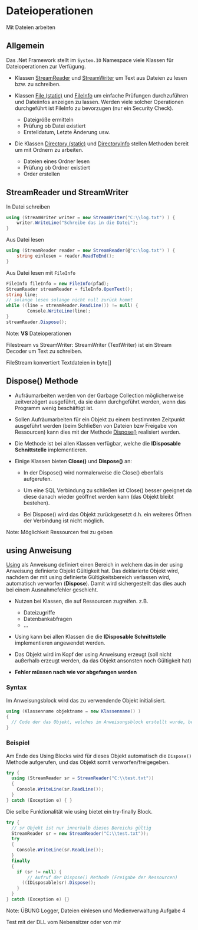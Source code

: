 # Dateioperationen

Mit Dateien arbeiten


<!-- .slide: class="left" -->
## Allgemein

Das .Net Framework stellt im `System.IO` Namespace viele Klassen für Dateioperationen zur Verfügung.

* Klassen [StreamReader](https://docs.microsoft.com/de-de/dotnet/api/system.io.streamreader?view=netframework-4.7.2) und [StreamWriter](https://docs.microsoft.com/de-de/dotnet/api/system.io.streamwriter?view=netframework-4.7.2) um Text aus Dateien zu lesen bzw. zu schreiben.

* Klassen [File (static)](https://docs.microsoft.com/de-de/dotnet/api/system.io.file?view=netframework-4.7.2) und [FileInfo](https://docs.microsoft.com/de-de/dotnet/api/system.io.fileinfo?view=netframework-4.7.2) um einfache Prüfungen durchzuführen und Dateiinfos anzeigen zu lassen. Werden viele solcher Operationen durchgeführt ist FileInfo zu bevorzugen (nur ein Security Check).

  * Dateigröße ermitteln
  * Prüfung ob Datei existiert
  * Erstelldatum, Letzte Änderung usw.

* Die Klassen [Directory (static)](https://docs.microsoft.com/de-de/dotnet/api/system.io.directory?view=netframework-4.7.2) und [DirectoryInfo](https://docs.microsoft.com/de-de/dotnet/api/system.io.directoryinfo?view=netframework-4.7.2) stellen Methoden bereit um mit Ordnern zu arbeiten.
  * Dateien eines Ordner lesen
  * Prüfung ob Ordner existiert
  * Order erstellen


<!-- .slide: class="left" -->
## StreamReader und StreamWriter

In Datei schreiben

```csharp
using (StreamWriter writer = new StreamWriter("C:\\log.txt") ) {
    writer.WriteLine("Schreibe das in die Datei");
}
```

Aus Datei lesen

```csharp
using (StreamReader reader = new StreamReader(@"c:\log.txt") ) {
    string einlesen = reader.ReadToEnd();
}
```

Aus Datei lesen mit `FileInfo`

```csharp
FileInfo fileInfo = new FileInfo(pfad);
StreamReader streamReader = fileInfo.OpenText();
string line;
// solange lesen solange nicht null zurück kommt
while ((line = streamReader.ReadLine()) != null) {
        Console.WriteLine(line);
}
streamReader.Dispose();
```

Note: **VS** Dateioperationen

Filestream vs StreamWriter: StreamWriter (TextWriter) ist ein Stream Decoder um Text zu schreiben.

FileStream konvertiert Textdateien in byte[]


<!-- .slide: class="left" -->
## Dispose() Methode

* Aufräumarbeiten werden von der Garbage Collection möglicherweise zeitverzögert ausgeführt, da sie dann durchgeführt werden, wenn das Programm wenig beschäftigt ist.

* Sollen Aufräumarbeiten für ein Objekt zu einem bestimmten Zeitpunkt ausgeführt werden (beim Schließen von Dateien bzw Freigabe von Ressourcen) kann dies mit der Methode [Dispose()](https://docs.microsoft.com/de-de/dotnet/standard/garbage-collection/implementing-dispose) realisiert werden.

* Die Methode ist bei allen Klassen verfügbar, welche die **IDisposable Schnittstelle** implementieren.

* Einige Klassen bieten **Close()** und **Dispose()** an:

  * In der Dispose() wird normalerweise die Close() ebenfalls aufgerufen.

  * Um eine SQL Verbindung zu schließen ist Close() besser geeignet da diese danach wieder geöffnet werden kann (das Objekt bleibt bestehen).

  * Bei Dispose() wird das Objekt zurückgesetzt d.h. ein weiteres Öffnen der Verbindung ist nicht möglich.

Note: Möglichkeit Ressourcen frei zu geben


<!-- .slide: class="left" -->
## using Anweisung

[Using](https://docs.microsoft.com/de-de/dotnet/csharp/language-reference/keywords/using-statement) als Anweisung definiert einen Bereich in welchem das in der using Anweisung definierte Objekt Gültigkeit hat. Das deklarierte Objekt wird, nachdem der mit using definierte Gültigkeitsbereich verlassen wird, automatisch verworfen (**Dispose**). Damit wird sichergestellt das dies auch bei einem Ausnahmefehler geschieht.

* Nutzen bei Klassen, die auf Ressourcen zugreifen. z.B. 

  * Dateizugriffe
  * Datenbankabfragen
  * ...

* Using kann bei allen Klassen die die **IDisposable Schnittstelle** implementieren angewendet werden.

* Das Objekt wird im Kopf der using Anweisung erzeugt (soll nicht außerhalb erzeugt werden, da das Objekt ansonsten noch Gültigkeit hat)

* **Fehler müssen nach wie vor abgefangen werden**


<!-- .slide: class="left" -->
### Syntax

Im Anweisungsblock wird das zu verwendende Objekt initialisiert.

```csharp
using (Klassenname objektname = new Klassenname() )
{
  // Code der das Objekt, welches im Anweisungsblock erstellt wurde, benutzt.
}
```


<!-- .slide: class="left" -->
### Beispiel

Am Ende des Using Blocks wird für dieses Objekt automatisch die `Dispose()` Methode aufgerufen, und das Objekt somit verworfen/freigegeben.

```csharp
try {
  using (StreamReader sr = StreamReader("C:\\test.txt"))
  {
    Console.WriteLine(sr.ReadLine());
  }
} catch (Exception e) { }
```

Die selbe Funktionalität wie using bietet ein try-finally Block.

```csharp
try {
  // sr Objekt ist nur innerhalb dieses Bereichs gültig
  StreamReader sr = new StreamReader("C:\\test.txt"));
  try
  {
    Console.WriteLine(sr.ReadLine());
  }
  finally
  {
    if (sr != null) {
        // Aufruf der Dispose() Methode (Freigabe der Ressourcen)
      ((IDisposable)sr).Dispose();
    }
  }
} catch (Exception e) {}
```

Note: ÜBUNG Logger, Dateien einlesen und Medienverwaltung Aufgabe 4

Test mit der DLL vom Nebensitzer oder von mir